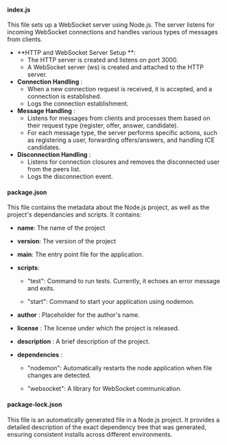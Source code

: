 #### index.js 
This file sets up a WebSocket server using Node.js. The server listens for incoming WebSocket connections and handles various types of messages from clients.

- **HTTP and WebSocket Server Setup **:
    - The HTTP server is created and listens on port 3000.
    - A WebSocket server (ws) is created and attached to the HTTP server.
- **Connection Handling** :
    - When a new connection request is received, it is accepted, and a connection is established.
    - Logs the connection establishment.
- **Message Handling** :
    - Listens for messages from clients and processes them based on their request type (register, offer, answer, candidate).
    - For each message type, the server performs specific actions, such as registering a user, forwarding offers/answers, and handling ICE candidates.
- **Disconnection Handling** :
    - Listens for connection closures and removes the disconnected user from the peers list.
    - Logs the disconnection event.

#### package.json
This file contains the metadata about the Node.js project, as well as the project's dependancies and scripts.
It contains:
- **name**: The name of the project
- **version**: The version of the project
- **main**: The entry point file for the application.
- **scripts**: 
    - "test": Command to run tests. Currently, it echoes an error message and exits.

    - "start": Command to start your application using nodemon.

- **author** : Placeholder for the author's name.
- **license** : The license under which the project is released.
- **description** : A brief description of the project.
- **dependencies** : 
    - "nodemon": Automatically restarts the node application when file changes are detected.

    - "websocket": A library for WebSocket communication.

#### package-lock.json
This file is an automatically generated file in a Node.js project. It provides a detailed description of the exact dependency tree that was generated, ensuring consistent installs across different environments.

